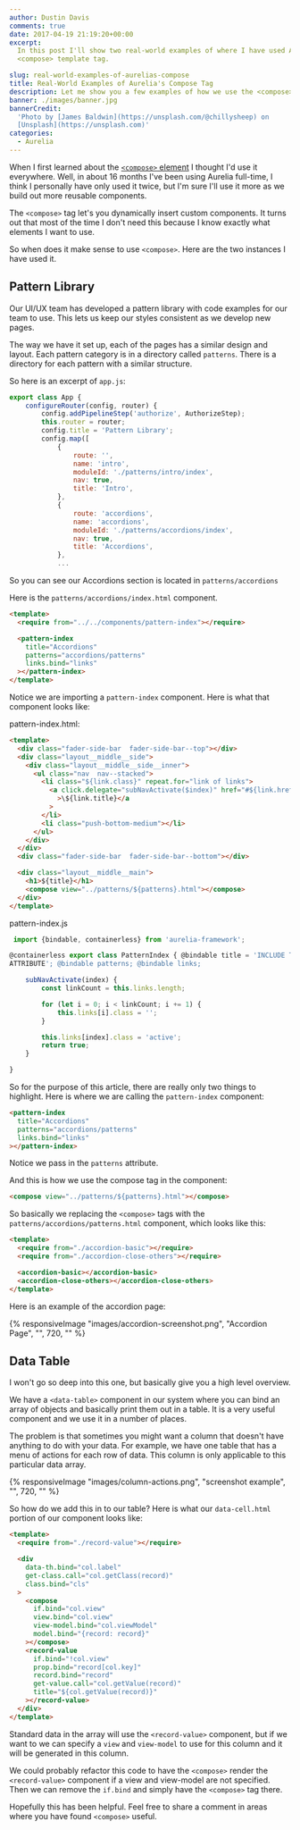 ```yaml
---
author: Dustin Davis
comments: true
date: 2017-04-19 21:19:20+00:00
excerpt:
  In this post I'll show two real-world examples of where I have used Aurelia's
  <compose> template tag.

slug: real-world-examples-of-aurelias-compose
title: Real-World Examples of Aurelia's Compose Tag
description: Let me show you a few examples of how we use the <compose> tag
banner: ./images/banner.jpg
bannerCredit:
  'Photo by [James Baldwin](https://unsplash.com/@chillysheep) on
  [Unsplash](https://unsplash.com)'
categories:
  - Aurelia
---
```


When I first learned about the
[`<compose>` element](http://aurelia.io/hub.html#/doc/article/aurelia/templating/latest/templating-dynamic-ui-composition/1)
I thought I'd use it everywhere. Well, in about 16 months I've been using
Aurelia full-time, I think I personally have only used it twice, but I'm sure
I'll use it more as we build out more reusable components.

The `<compose>` tag let's you dynamically insert custom components. It turns out
that most of the time I don't need this because I know exactly what elements I
want to use.

So when does it make sense to use `<compose>`. Here are the two instances I have
used it.

## Pattern Library

Our UI/UX team has developed a pattern library with code examples for our team
to use. This lets us keep our styles consistent as we develop new pages.

The way we have it set up, each of the pages has a similar design and layout.
Each pattern category is in a directory called `patterns`. There is a directory
for each pattern with a similar structure.

So here is an excerpt of `app.js`:

```js
export class App {
    configureRouter(config, router) {
        config.addPipelineStep('authorize', AuthorizeStep);
        this.router = router;
        config.title = 'Pattern Library';
        config.map([
            {
                route: '',
                name: 'intro',
                moduleId: './patterns/intro/index',
                nav: true,
                title: 'Intro',
            },
            {
                route: 'accordions',
                name: 'accordions',
                moduleId: './patterns/accordions/index',
                nav: true,
                title: 'Accordions',
            },
            ...
```

So you can see our Accordions section is located in `patterns/accordions`

Here is the `patterns/accordions/index.html` component.

```html
<template>
  <require from="../../components/pattern-index"></require>

  <pattern-index
    title="Accordions"
    patterns="accordions/patterns"
    links.bind="links"
  ></pattern-index>
</template>
```

Notice we are importing a `pattern-index` component. Here is what that component
looks like:

pattern-index.html:

```html
<template>
  <div class="fader-side-bar  fader-side-bar--top"></div>
  <div class="layout__middle__side">
    <div class="layout__middle__side__inner">
      <ul class="nav  nav--stacked">
        <li class="${link.class}" repeat.for="link of links">
          <a click.delegate="subNavActivate($index)" href="#${link.href}"
            >\${link.title}</a
          >
        </li>
        <li class="push-bottom-medium"></li>
      </ul>
    </div>
  </div>
  <div class="fader-side-bar  fader-side-bar--bottom"></div>

  <div class="layout__middle__main">
    <h1>${title}</h1>
    <compose view="../patterns/${patterns}.html"></compose>
  </div>
</template>
```

pattern-index.js

```js
 import {bindable, containerless} from 'aurelia-framework';

@containerless export class PatternIndex { @bindable title = 'INCLUDE TITLE
ATTRIBUTE'; @bindable patterns; @bindable links;

    subNavActivate(index) {
        const linkCount = this.links.length;

        for (let i = 0; i < linkCount; i += 1) {
            this.links[i].class = '';
        }

        this.links[index].class = 'active';
        return true;
    }

}
```

So for the purpose of this article, there are really only two things to
highlight. Here is where we are calling the `pattern-index` component:

```html
<pattern-index
  title="Accordions"
  patterns="accordions/patterns"
  links.bind="links"
></pattern-index>
```

Notice we pass in the `patterns` attribute.

And this is how we use the compose tag in the component:

```html
<compose view="../patterns/${patterns}.html"></compose>
```

So basically we replacing the `<compose>` tags with the
`patterns/accordions/patterns.html` component, which looks like this:

```html
<template>
  <require from="./accordion-basic"></require>
  <require from="./accordion-close-others"></require>

  <accordion-basic></accordion-basic>
  <accordion-close-others></accordion-close-others>
</template>
```

Here is an example of the accordion page:

{% responsiveImage "images/accordion-screenshot.png", "Accordion Page", "", 720, "" %}

## Data Table

I won't go so deep into this one, but basically give you a high level overview.

We have a `<data-table>` component in our system where you can bind an array of
objects and basically print them out in a table. It is a very useful component
and we use it in a number of places.

The problem is that sometimes you might want a column that doesn't have anything
to do with your data. For example, we have one table that has a menu of actions
for each row of data. This column is only applicable to this particular data
array.

{% responsiveImage "images/column-actions.png", "screenshot example", "", 720, "" %}

So how do we add this in to our table? Here is what our `data-cell.html` portion
of our component looks like:

```html
<template>
  <require from="./record-value"></require>

  <div
    data-th.bind="col.label"
    get-class.call="col.getClass(record)"
    class.bind="cls"
  >
    <compose
      if.bind="col.view"
      view.bind="col.view"
      view-model.bind="col.viewModel"
      model.bind="{record: record}"
    ></compose>
    <record-value
      if.bind="!col.view"
      prop.bind="record[col.key]"
      record.bind="record"
      get-value.call="col.getValue(record)"
      title="${col.getValue(record)}"
    ></record-value>
  </div>
</template>
```

Standard data in the array will use the `<record-value>` component, but if we
want to we can specify a `view` and `view-model` to use for this column and it
will be generated in this column.

We could probably refactor this code to have the `<compose>` render the
`<record-value>` component if a view and view-model are not specified. Then we
can remove the `if.bind` and simply have the `<compose>` tag there.

Hopefully this has been helpful. Feel free to share a comment in areas where you
have found `<compose>` useful.
